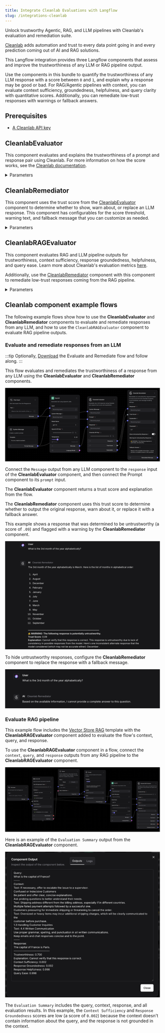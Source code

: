 ```yaml
---
title: Integrate Cleanlab Evaluations with Langflow
slug: /integrations-cleanlab
---
```


Unlock trustworthy Agentic, RAG, and LLM pipelines with Cleanlab's evaluation and remediation suite.

[Cleanlab](https://www.cleanlab.ai/) adds automation and trust to every data point going in and every prediction coming out of AI and RAG solutions.

This Langflow integration provides three Langflow components that assess and improve the trustworthiness of any LLM or RAG pipeline output.

Use the components in this bundle to quantify the trustworthiness of any LLM response with a score between `0` and `1`, and explain why a response may be good or bad. For RAG/Agentic pipelines with context, you can evaluate context sufficiency, groundedness, helpfulness, and query clarity with quantitative scores. Additionally, you can remediate low-trust responses with warnings or fallback answers.

## Prerequisites

- [A Cleanlab API key](https://tlm.cleanlab.ai/)

## CleanlabEvaluator

This component evaluates and explains the trustworthiness of a prompt and response pair using Cleanlab. For more information on how the score works, see the [Cleanlab documentation](https://help.cleanlab.ai/tlm/).

<details>
<summary>Parameters</summary>

**Inputs**

| Name                    | Type       | Description                                                             |
|-------------------------|------------|-------------------------------------------------------------------------|
| system_prompt           | Message    | The system message prepended to the prompt. Optional.                   |
| prompt                  | Message    | The user-facing input to the LLM.                                       |
| response                | Message    | The model's response to evaluate.                    |
| cleanlab_api_key        | Secret     | Your Cleanlab API key.                                                  |
| cleanlab_evaluation_model | Dropdown   | Evaluation model used by Cleanlab, such as GPT-4 or Claude. This does not need to be the same model that generated the response. |
| quality_preset          | Dropdown   | Tradeoff between evaluation speed and accuracy.                         |

**Outputs**

| Name                    | Type       | Description                                                             |
|-------------------------|------------|-------------------------------------------------------------------------|
| score                   | number     | Displays the trust score between 0–1.                                                |
| explanation             | Message    | Provides an explanation of the trust score.                                         |
| response                | Message    | Returns the original response for easy chaining to the `CleanlabRemediator` component. |

</details>

## CleanlabRemediator

This component uses the trust score from the [CleanlabEvaluator](#cleanlabevaluator) component to determine whether to show, warn about, or replace an LLM response. This component has configurables for the score threshold, warning text, and fallback message that you can customize as needed.

<details>
<summary>Parameters</summary>

**Inputs**

| Name                        | Type       | Description                                                             |
|-----------------------------|------------|-------------------------------------------------------------------------|
| response                    | Message    | The response to potentially remediate.                                  |
| score                       | number     | The trust score from `CleanlabEvaluator`.                                   |
| explanation                 | Message    | The explanation to append if a warning is shown. Optional.                    |
| threshold                   | float      | The minimum trust score to pass a response unchanged.                         |
| show_untrustworthy_response | bool       | Whether to display or hide the original response with a warning if a response is deemed untrustworthy.                   |
| untrustworthy_warning_text  | Prompt     | The warning text for untrustworthy responses.                               |
| fallback_text              | Prompt     | The fallback message if the response is hidden.                                 |

**Outputs**

| Name                    | Type       | Description                                                             |
|-------------------------|------------|-------------------------------------------------------------------------|
| remediated_response     | Message    | The final message shown to user after remediation logic.                    |

</details>

## CleanlabRAGEvaluator

This component evaluates RAG and LLM pipeline outputs for trustworthiness, context sufficiency, response groundedness, helpfulness, and query ease. Learn more about Cleanlab's evaluation metrics [here](https://help.cleanlab.ai/tlm/use-cases/tlm_rag/).

Additionally, use the [CleanlabRemediator](#cleanlabremediator) component with this component to remediate low-trust responses coming from the RAG pipeline.

<details>
<summary>Parameters</summary>

**Inputs**

| Name                        | Type       | Description                                                             |
|-----------------------------|------------|-------------------------------------------------------------------------|
| cleanlab_api_key           | Secret     | Your Cleanlab API key.                                                  |
| cleanlab_evaluation_model  | Dropdown   | Thevaluation model used by Cleanlab, such as GPT-4, or Claude. This does not need to be the same model that generated the response. |
| quality_preset             | Dropdown   | Tradeoff between evaluation speed and accuracy.                         |
| context                    | Message    | The retrieved context from your RAG system.                                 |
| query                      | Message    | The original user query.                                                |
| response                   | Message    | The model's response based on the context and query. |
| run_context_sufficiency    | bool       | Evaluate whether context supports answering the query.                  |
| run_response_groundedness  | bool       | Evaluate whether the response is grounded in the context.               |
| run_response_helpfulness   | bool       | Evaluate how helpful the response is.                                   |
| run_query_ease            | bool       | Evaluate if the query is vague, complex, or adversarial.                |

**Outputs**

| Name                    | Type       | Description                                                             |
|-------------------------|------------|-------------------------------------------------------------------------|
| trust_score             | number     | The overall trust score.                                                    |
| trust_explanation       | Message    | The explanation for the trust score.                                            |
| other_scores            | dict       | A dictionary of optional enabled RAG evaluation metrics.                  |
| evaluation_summary      | Message    | A Markdown summary of query, context, response, and evaluation results.   |

</details>

## Cleanlab component example flows

The following example flows show how to use the **CleanlabEvaluator** and **CleanlabRemediator** components to evaluate and remediate responses from any LLM, and how to use the `CleanlabRAGEvaluator` component to evaluate RAG pipeline outputs.

### Evaluate and remediate responses from an LLM

:::tip
Optionally, [Download](./eval_and_remediate_cleanlab.json) the Evaluate and Remediate flow and follow along.
:::

This flow evaluates and remediates the trustworthiness of a response from any LLM using the **CleanlabEvaluator** and **CleanlabRemediator** components.

![Evaluate response trustworthiness](./eval_response.png)

Connect the `Message` output from any LLM component to the `response` input of the **CleanlabEvaluator** component, and then connect the Prompt component to its `prompt` input.

The **CleanlabEvaluator** component returns a trust score and explanation from the flow.

The **CleanlabRemediator** component uses this trust score to determine whether to output the original response, warn about it, or replace it with a fallback answer.

This example shows a response that was determined to be untrustworthy (a score of `.09`) and flagged with a warning by the **CleanlabRemediator** component.

![CleanlabRemediator Example](./cleanlab_remediator_example.png)

To hide untrustworthy responses, configure the **CleanlabRemediator** component to replace the response with a fallback message.

![CleanlabRemediator Example](./cleanlab_remediator_example_fallback.png)

### Evaluate RAG pipeline

This example flow includes the [Vector Store RAG](/vector-store-rag) template with the **CleanlabRAGEvaluator** component added to evaluate the flow's context, query, and response.

To use the **CleanlabRAGEvaluator** component in a flow, connect the `context`, `query`, and `response` outputs from any RAG pipeline to the **CleanlabRAGEvaluator** component.

![Evaluate RAG pipeline](./eval_rag.png)

Here is an example of the `Evaluation Summary` output from the **CleanlabRAGEvaluator** component.

![Evaluate RAG pipeline](./eval_summary_rag.png)

The `Evaluation Summary` includes the query, context, response, and all evaluation results. In this example, the `Context Sufficiency` and `Response Groundedness` scores are low (a score of `0.002`) because the context doesn't contain information about the query, and the response is not grounded in the context.